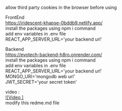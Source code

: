 allow third party cookies in the browser before using  
   
FrontEnd  
https://iridescent-khapse-0bddb9.netlify.app/  
install the packages using npm i command  
add env variables in .env file  
REACT_APP_SERVER_URL='your backend url'  

Backend  
https://evotech-backend-h8ro.onrender.com/  
install the packages using npm i command  
add env variables in .env file  
REACT_APP_SERVER_URL='your backend url'  
MONGO_URI='mongodb web url'  
JWT_SECRET='your secret token'  

video :  
[![Video ]](https://drive.google.com/file/d/1-_KQMtPqV_8wyeSFIfdnS4fFfxszJ55t/view?usp=sharing)  
modify this redme.md file  
